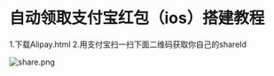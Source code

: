 # 自动领取支付宝红包（ios）搭建教程
1.下载Alipay.html 
2.用支付宝扫一扫下面二维码获取你自己的shareId

![share.png](https://vip2.loli.io/2022/09/26/LtVNHdh5A16aFOu.png)

